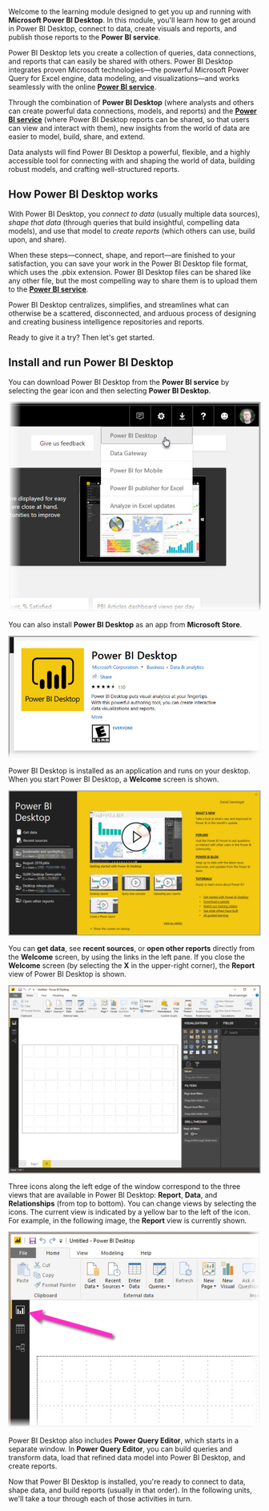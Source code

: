 Welcome to the learning module designed to get you up and running with **Microsoft Power BI Desktop**. In this module, you'll learn how to get around in Power BI Desktop, connect to data, create visuals and reports, and publish those reports to the **Power BI service**.

Power BI Desktop lets you create a collection of queries, data connections, and reports that can easily be shared with others. Power BI Desktop integrates proven Microsoft technologies—the powerful Microsoft Power Query for Excel engine, data modeling, and visualizations—and works seamlessly with the online [**Power BI service**](https://app.powerbi.com/).

Through the combination of **Power BI Desktop** (where analysts and others can create powerful data connections, models, and reports) and the [**Power BI service**](https://app.powerbi.com/) (where Power BI Desktop reports can be shared, so that users can view and interact with them), new insights from the world of data are easier to model, build, share, and extend.

Data analysts will find Power BI Desktop a powerful, flexible, and a highly accessible tool for connecting with and shaping the world of data, building robust models, and crafting well-structured reports.

## How Power BI Desktop works
With Power BI Desktop, you *connect to data* (usually multiple data sources), *shape that data* (through queries that build insightful, compelling data models), and use that model to *create reports* (which others can use, build upon, and share).

When these steps—connect, shape, and report—are finished to your satisfaction, you can save your work in the Power BI Desktop file format, which uses the .pbix extension. Power BI Desktop files can be shared like any other file, but the most compelling way to share them is to upload them to the [**Power BI service**](https://preview.powerbi.com/). 

Power BI Desktop centralizes, simplifies, and streamlines what can otherwise be a scattered, disconnected, and arduous process of designing and creating business intelligence repositories and reports.

Ready to give it a try? Then let's get started.

## Install and run Power BI Desktop
You can download Power BI Desktop from the **Power BI service** by selecting the gear icon and then selecting **Power BI Desktop**.

![Install Power BI Desktop from the Power BI service](../media/pbid-intro_01.jpg)

You can also install **Power BI Desktop** as an app from **Microsoft Store**.

![Install Power BI Desktop from Microsoft Store](../media/pbid-intro_02.jpg)

Power BI Desktop is installed as an application and runs on your desktop. When you start Power BI Desktop, a **Welcome** screen is shown.

![Power BI Desktop runs as an application](../media/pbid-intro_03.jpg)

You can **get data**, see **recent sources**, or **open other reports** directly from the **Welcome** screen, by using the links in the left pane. If you close the **Welcome** screen (by selecting the **X** in the upper-right corner), the **Report** view of Power BI Desktop is shown.

![Power BI Desktop empty canvas](../media/pbid-intro_04.jpg)

Three icons along the left edge of the window correspond to the three views that are available in Power BI Desktop: **Report**, **Data**, and **Relationships** (from top to bottom). You can change views by selecting the icons. The current view is indicated by a yellow bar to the left of the icon. For example, in the following image, the **Report** view is currently shown.

![Three different views in Power BI Desktop](../media/pbid-intro_05.jpg)

Power BI Desktop also includes **Power Query Editor**, which starts in a separate window. In **Power Query Editor**, you can build queries and transform data, load that refined data model into Power BI Desktop, and create reports.

Now that Power BI Desktop is installed, you're ready to connect to data, shape data, and build reports (usually in that order). In the following units, we'll take a tour through each of those activities in turn.
